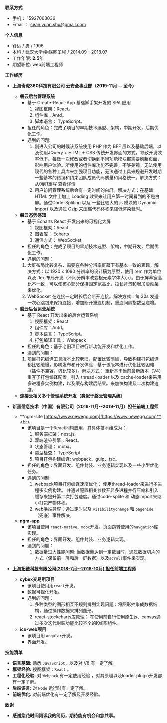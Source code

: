 **联系方式**

* 手机： 15927063036
* Email ： <a href="mailto:sean.yuan.shu@gmail.com">sean.yuan.shu@gmail.com</a>

**个人信息**

* 舒远 / 男 / 1996
* 本科 / 武汉大学/物联网工程 / 2014.09 - 2018.07 
* 工作年限: <b>2.5</b>年
* 期望职位: web前端工程师


**工作经历**

* **上海奇虎360科技有限公司 云安全事业部（2019-11月 -- 至今）**
   + **磐云后台管理系统**<br>
     + 基于 Create-React-App 基础脚手架开发的 SPA 应用
       1. 视图框架：React。
       2. 组件库：Antd。
       3. 脚本语言： TypeScript。
     + 担任的角色：完成了项目的早期技术选型、架构，中期开发，后期优化工作。
     + 遇到的问题:
       1. 刚进入公司的时候该系统使用 PHP 作为 BFF 层以及基础后端，以及使用JQuery + HTML + CSS 传统开发界面的方式。导致开发效率低下。每做一次修改或者切换到不同功能模块都需要刷新页面，影响用户体验。所使用的组件库功能不完善，不够美观。无法使用现代的各种工具库来加强项目功能，无法通过工具来规避开发时期一些基本的错误和约束团队成员代码质量和风格统一。解决方式：从0到1重写 [查看详情](https://juejin.cn/post/6844904185343770638)
       2. 用户访问管理系统后会有一定时间的白屏。解决方式：在基础 HTML 文件上加上 Loading 效果来让用户第一时间看到的不是白屏。通过Code-Spliting 以及 一些比较大的 js 模块的 Dynamic Import 以及通过 Gzip 来压缩代码体积来降低渲染延时。
  + **磐云态势感知**<br>
    + 基于 Echarts React 开发出来的可视化大屏
      1. 视图框架：React
      2. 图表库： Echarts
      3. 通信方式： WebSocket
    + 担任的角色：完成了项目的早期技术选型、架构，中期开发，后期优化工作。
    + 遇到的问题：
    1. 大屏布局比较复杂，需要在各种分辨率屏幕下有基本一致的表现。解决方式：以 1920 x 1080 分辨率的设计稿为原型，使用 rem 作为单位 以及 flex 布局开发（不同分辨率改变根元素字体大小）。由于屏幕宽高比不一致，可以使核心部分保持固定宽高比，拉长背景和增加滚动条来优化。
    2. WebSocket 在连接一定时长后会断开连接。解决方式：每 30s 发送一次心跳包来保持连接，增加断开重连机制，重连间隔指数型递增。
  + **磐云后台运营系统**<br>
    + 基于 React 开发出来的后台运营系统
      1. 视图框架：React
      2. 组件库：Antd。
      3. 脚本语言： TypeScript。
      4. 打包编译工具： Webpack
    + 担任的角色：基于老旧项目进行新功能开发和优化工作。
    + 遇到的问题：
    1. 项目打包编译工具版本比较老旧，配置比较简陋，导致构建打包编译都比较缓慢，影响发布和开发体验，基于该版本进行优化比较困难（插件不兼容，坑比较多）。解决方式： 重新基于当前最新版本（V4）重写了打包编译配置。引入 thread-loader 以及 cache-loader来采用多进程多实例构建，以及缓存构建后结果。来加快构建及二次构建速度。
  + **连接云相关多个管理系统开发（类似于磐云管理系统）**<br>
  
* **新蛋信息技术（中国）有限公司（2018-11月--2019-11月）担任前端工程师**

   + **ngm-site [https://www.newegg.com](https://www.newegg.com)**<br>
     + 该项目是一个React同构应用，其具体技术组成为：
       1. 服务端框架：nest.js。
       2. 双端渲染引擎：React。
       3. 状态管理： mobx。
       4. 类型检查： TypeScript.
       5. 项目打包构建编译: webpack、gulp、tsc。
     + 担任的角色：界面开发、组件封装、业务逻辑实现以及一些小型优化任务。
     + 遇到的问题:
       1. webpack项目打包编译速度优化： 使用thread-loader来进行多进程多实例构建。 并通过配置相关参数开启多进程并行压缩和引入缓存来提升第二次打包速度。通过code-splite 和 动态import来缩小打包产物体积。
       2. web唤端兼容：通过定时以及 `visibilitychange` 和  `pagehide` （兜底）事件解决。
   + **ngm-app**<br/>
     + 该项目使用  `react-native、mobx`开发，页面跳转使用的`navgation`库实现。
     + 担任的角色：界面开发、组件封装、业务逻辑实现。
     + 遇到的问题：
       1. 数据量过大性能问题: 当数据量达到一定数目时，通过数据切片的方式（保留前一屏和后一屏数据）以及``scroll``事件来实现。
* <u>**上海拓链科技有限公司(2018-7月--2018-10月) 担任前端工程师**</u>
   
   + **cybex交易所项目**<br>
     + 该项目使用用`react`开发。
     + 数据可视化开发。
     + 遇到的问题：
       1. 多种类型的图形相互不规则排列实现问题：将图形抽象成数据结构，通过操作数据来排列图形。
       2. react-stockcharts库原理： 在使用前自行使用原生js、canvas通过多次迭代封装功能比较齐全的K线图组件。
   + **ico-web项目**
     + 该项目用 ``angular``开发。
     + 界面开发。     

**技能清单**
  * **语言基础:** 熟悉 ``JavaScript``，以及对 V8 有一定了解。
  * **框架经验:** 视图框架：``React`` 。
  * **工程化经验:** 对 ``Webpack`` 有一定使用经验 ，对其原理以及loader plugin开发都有一定了解。
  * **后端语言:** 对 ``Node`` 运行时有一定了解。
  * **前端优化:** 对前端优化有一定了解及开发经验。

**致谢**

 * **感谢您花时间阅读我的简历，期待能有机会和您共事。**    